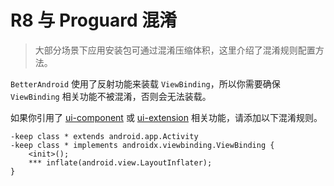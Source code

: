 # R8 与 Proguard 混淆

> 大部分场景下应用安装包可通过混淆压缩体积，这里介绍了混淆规则配置方法。

`BetterAndroid` 使用了反射功能来装载 `ViewBinding`，所以你需要确保 `ViewBinding` 相关功能不被混淆，否则会无法装载。

如果你引用了 [ui-component](../library/ui-component.md) 或 [ui-extension](../library/ui-extension.md) 相关功能，请添加以下混淆规则。

```
-keep class * extends android.app.Activity
-keep class * implements androidx.viewbinding.ViewBinding {
    <init>();
    *** inflate(android.view.LayoutInflater);
}
```